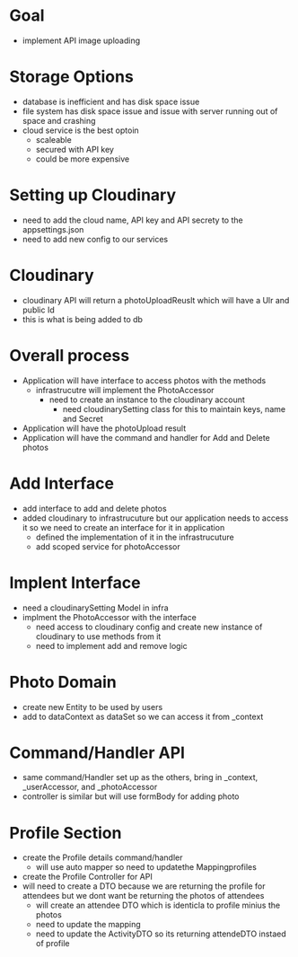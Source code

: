 # Goal 
- implement API image uploading

# Storage Options
- database is inefficient and has disk space issue
- file system has disk space issue and issue with server running out of space and crashing
- cloud service is the best optoin 
    - scaleable 
    - secured with API key 
    - could be more expensive

# Setting up Cloudinary 
- need to add the cloud name, API key and API secrety to the appsettings.json 
- need to add new config to our services

# Cloudinary
- cloudinary API will return a photoUploadReuslt which will have a Ulr and public Id
- this is what is being added to db

# Overall process
- Application will have interface to access photos with the methods
    - infrastrucutre will implement the PhotoAccessor 
        - need to create an instance to the cloudinary account
            - need cloudinarySetting class for this to maintain keys, name and Secret 
- Application will have the photoUpload result 
- Application will have the command and handler for Add and Delete photos


# Add Interface 
- add interface to add and delete photos
- added cloudinary to infrastrucuture but our application needs to access it so we need to create an interface for it in application 
    - defined the implementation of it in the infrastrucuture 
    - add scoped service for photoAccessor

#  Implent Interface 
- need a cloudinarySetting Model in infra 
- implment the PhotoAccessor with the interface 
    -  need access to cloudinary config and create new instance of cloudinary to use methods from it
    - need to implement add and remove logic 

# Photo Domain
- create new Entity to be used by users
- add to dataContext as dataSet so we can access it from _context

# Command/Handler API 
- same command/Handler set up as the others, bring in _context, _userAccessor, and _photoAccessor
- controller is similar but will use formBody for adding photo

# Profile Section 
- create the Profile details command/handler
    - will use auto mapper so need to updatethe Mappingprofiles
- create the Profile Controller for API
- will need to create a DTO because we are returning the profile for attendees but we dont want be returning the photos of attendees 
    - will create an attendee DTO which is identicla to profile minius the photos
    - need to update the mapping 
    - need to update the ActivityDTO so its returning attendeDTO instaed of profile 

